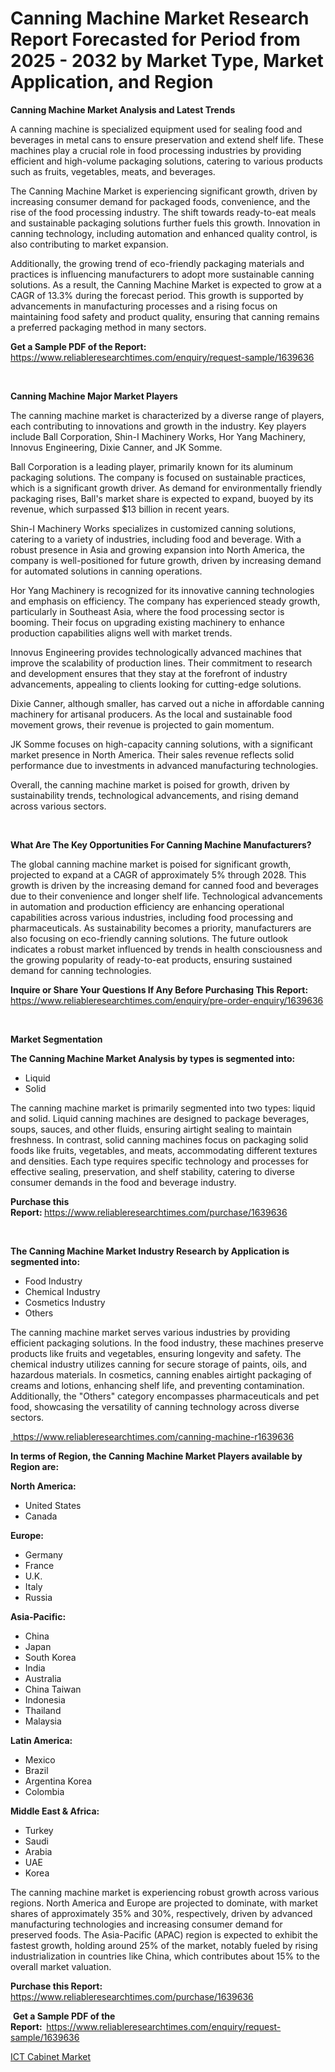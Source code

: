 <p><h1>Canning Machine Market Research Report Forecasted for Period from 2025 -  2032 by Market Type, Market Application, and Region</h1></p><p><strong>Canning Machine Market Analysis and Latest Trends</strong></p>
<p><p>A canning machine is specialized equipment used for sealing food and beverages in metal cans to ensure preservation and extend shelf life. These machines play a crucial role in food processing industries by providing efficient and high-volume packaging solutions, catering to various products such as fruits, vegetables, meats, and beverages. </p><p>The Canning Machine Market is experiencing significant growth, driven by increasing consumer demand for packaged foods, convenience, and the rise of the food processing industry. The shift towards ready-to-eat meals and sustainable packaging solutions further fuels this growth. Innovation in canning technology, including automation and enhanced quality control, is also contributing to market expansion. </p><p>Additionally, the growing trend of eco-friendly packaging materials and practices is influencing manufacturers to adopt more sustainable canning solutions. As a result, the Canning Machine Market is expected to grow at a CAGR of 13.3% during the forecast period. This growth is supported by advancements in manufacturing processes and a rising focus on maintaining food safety and product quality, ensuring that canning remains a preferred packaging method in many sectors.</p></p>
<p><strong>Get a Sample PDF of the Report:&nbsp;</strong> <a href="https://www.reliableresearchtimes.com/enquiry/request-sample/1639636?utm_campaign=3322&utm_medium=2&utm_source=Github&utm_content=ia&utm_term=11042025&utm_id=canning-machine">https://www.reliableresearchtimes.com/enquiry/request-sample/1639636</a></p>
<p>&nbsp;</p>
<p><strong>Canning Machine Major Market Players</strong></p>
<p><p>The canning machine market is characterized by a diverse range of players, each contributing to innovations and growth in the industry. Key players include Ball Corporation, Shin-I Machinery Works, Hor Yang Machinery, Innovus Engineering, Dixie Canner, and JK Somme. </p><p>Ball Corporation is a leading player, primarily known for its aluminum packaging solutions. The company is focused on sustainable practices, which is a significant growth driver. As demand for environmentally friendly packaging rises, Ball's market share is expected to expand, buoyed by its revenue, which surpassed $13 billion in recent years.</p><p>Shin-I Machinery Works specializes in customized canning solutions, catering to a variety of industries, including food and beverage. With a robust presence in Asia and growing expansion into North America, the company is well-positioned for future growth, driven by increasing demand for automated solutions in canning operations.</p><p>Hor Yang Machinery is recognized for its innovative canning technologies and emphasis on efficiency. The company has experienced steady growth, particularly in Southeast Asia, where the food processing sector is booming. Their focus on upgrading existing machinery to enhance production capabilities aligns well with market trends.</p><p>Innovus Engineering provides technologically advanced machines that improve the scalability of production lines. Their commitment to research and development ensures that they stay at the forefront of industry advancements, appealing to clients looking for cutting-edge solutions.</p><p>Dixie Canner, although smaller, has carved out a niche in affordable canning machinery for artisanal producers. As the local and sustainable food movement grows, their revenue is projected to gain momentum.</p><p>JK Somme focuses on high-capacity canning solutions, with a significant market presence in North America. Their sales revenue reflects solid performance due to investments in advanced manufacturing technologies.</p><p>Overall, the canning machine market is poised for growth, driven by sustainability trends, technological advancements, and rising demand across various sectors.</p></p>
<p>&nbsp;</p>
<p><strong>What Are The Key Opportunities For Canning Machine Manufacturers?</strong></p>
<p><p>The global canning machine market is poised for significant growth, projected to expand at a CAGR of approximately 5% through 2028. This growth is driven by the increasing demand for canned food and beverages due to their convenience and longer shelf life. Technological advancements in automation and production efficiency are enhancing operational capabilities across various industries, including food processing and pharmaceuticals. As sustainability becomes a priority, manufacturers are also focusing on eco-friendly canning solutions. The future outlook indicates a robust market influenced by trends in health consciousness and the growing popularity of ready-to-eat products, ensuring sustained demand for canning technologies.</p></p>
<p><strong>Inquire or Share Your Questions If Any Before Purchasing This Report:</strong> <a href="https://www.reliableresearchtimes.com/enquiry/pre-order-enquiry/1639636?utm_campaign=3322&utm_medium=2&utm_source=Github&utm_content=ia&utm_term=11042025&utm_id=canning-machine">https://www.reliableresearchtimes.com/enquiry/pre-order-enquiry/1639636</a></p>
<p>&nbsp;</p>
<p><strong>Market Segmentation</strong></p>
<p><strong>The Canning Machine Market Analysis by types is segmented into:</strong></p>
<p><ul><li>Liquid</li><li>Solid</li></ul></p>
<p><p>The canning machine market is primarily segmented into two types: liquid and solid. Liquid canning machines are designed to package beverages, soups, sauces, and other fluids, ensuring airtight sealing to maintain freshness. In contrast, solid canning machines focus on packaging solid foods like fruits, vegetables, and meats, accommodating different textures and densities. Each type requires specific technology and processes for effective sealing, preservation, and shelf stability, catering to diverse consumer demands in the food and beverage industry.</p></p>
<p><strong>Purchase this Report:&nbsp;</strong><a href="https://www.reliableresearchtimes.com/purchase/1639636?utm_campaign=3322&utm_medium=2&utm_source=Github&utm_content=ia&utm_term=11042025&utm_id=canning-machine">https://www.reliableresearchtimes.com/purchase/1639636</a></p>
<p>&nbsp;</p>
<p><strong>The Canning Machine Market Industry Research by Application is segmented into:</strong></p>
<p><ul><li>Food Industry</li><li>Chemical Industry</li><li>Cosmetics Industry</li><li>Others</li></ul></p>
<p><p>The canning machine market serves various industries by providing efficient packaging solutions. In the food industry, these machines preserve products like fruits and vegetables, ensuring longevity and safety. The chemical industry utilizes canning for secure storage of paints, oils, and hazardous materials. In cosmetics, canning enables airtight packaging of creams and lotions, enhancing shelf life, and preventing contamination. Additionally, the "Others" category encompasses pharmaceuticals and pet food, showcasing the versatility of canning technology across diverse sectors.</p></p>
<p><a href="https://www.reliableresearchtimes.com/canning-machine-r1639636?utm_campaign=3322&utm_medium=2&utm_source=Github&utm_content=ia&utm_term=11042025&utm_id=canning-machine">&nbsp;https://www.reliableresearchtimes.com/canning-machine-r1639636</a></p>
<p><strong>In terms of Region, the Canning Machine Market Players available by Region are:</strong></p>
<p>
    <p> <strong> North America: </strong>
        <ul>
            <li>United States</li>
            <li>Canada</li>
        </ul>
        </p> 
    <p> <strong> Europe: </strong>
        <ul>
            <li>Germany</li>
            <li>France</li>
            <li>U.K.</li>
            <li>Italy</li>
            <li>Russia</li>
        </ul>
        </p> 
    <p> <strong> Asia-Pacific: </strong>
        <ul>
            <li>China</li>
            <li>Japan</li>
            <li>South Korea</li>
            <li>India</li>
            <li>Australia</li>
            <li>China Taiwan</li>
            <li>Indonesia</li>
            <li>Thailand</li>
            <li>Malaysia</li>
        </ul>
        </p> 
    <p> <strong> Latin America: </strong>
        <ul>
            <li>Mexico</li>
            <li>Brazil</li>
            <li>Argentina Korea</li>
            <li>Colombia</li>
        </ul>
        </p> 
    <p> <strong> Middle East & Africa: </strong>
        <ul>
            <li>Turkey</li>
            <li>Saudi</li>
            <li>Arabia</li>
            <li>UAE</li>
            <li>Korea</li>
        </ul>
    </p>
    </p>
<p><p>The canning machine market is experiencing robust growth across various regions. North America and Europe are projected to dominate, with market shares of approximately 35% and 30%, respectively, driven by advanced manufacturing technologies and increasing consumer demand for preserved foods. The Asia-Pacific (APAC) region is expected to exhibit the fastest growth, holding around 25% of the market, notably fueled by rising industrialization in countries like China, which contributes about 15% to the overall market valuation.</p></p>
<p><strong>Purchase this Report: </strong><a href="https://www.reliableresearchtimes.com/purchase/1639636?utm_campaign=3322&utm_medium=2&utm_source=Github&utm_content=ia&utm_term=11042025&utm_id=canning-machine">https://www.reliableresearchtimes.com/purchase/1639636</a></p>
<p>&nbsp;<strong>Get a Sample PDF of the Report:&nbsp;&nbsp;</strong><a href="https://www.reliableresearchtimes.com/enquiry/request-sample/1639636?utm_campaign=3322&utm_medium=2&utm_source=Github&utm_content=ia&utm_term=11042025&utm_id=canning-machine">https://www.reliableresearchtimes.com/enquiry/request-sample/1639636</a></p>
<p><strong></strong></p>
<p><p><a href="https://github.com/keeniielokl/Market-Research-Report-List-1/blob/main/ict-cabinet-market.md?utm_campaign=3322&utm_medium=2&utm_source=Github&utm_content=ia&utm_term=11042025&utm_id=canning-machine">ICT Cabinet Market</a></p></p>